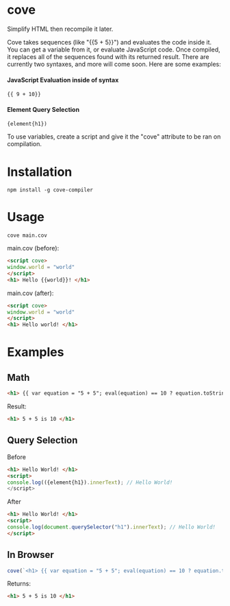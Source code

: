 # cove
Simplify HTML then recompile it later.

Cove takes sequences (like "{{5 + 5}}") and evaluates the code inside it. You can get a variable from it, or evaluate JavaScript code. Once compiled, it replaces all of the sequences found with its returned result. There are currently two syntaxes, and more will come soon. Here are some examples:
#### JavaScript Evaluation inside of syntax
```
{{ 9 + 10}}
```
#### Element Query Selection
```
{element{h1})
```

To use variables, create a script and give it the "cove" attribute to be ran on compilation.

# Installation 
```
npm install -g cove-compiler
```
# Usage
```
cove main.cov
```
main.cov (before):
```html
<script cove>
window.world = "world"
</script>
<h1> Hello {{world}}! </h1>
```
main.cov (after):
```html
<script cove>
window.world = "world"
</script>
<h1> Hello world! </h1>
```

# Examples
## Math
```html
<h1> {{ var equation = "5 + 5"; eval(equation) == 10 ? equation.toString() + " is 10" : equation.toString() + " is not 10" }} </h1>
```
Result:
```html
<h1> 5 + 5 is 10 </h1>
```
## Query Selection
Before
```html
<h1> Hello World! </h1>
<script> 
console.log(({element{h1}).innerText); // Hello World!
</script>
```
After
```html
<h1> Hello World! </h1>
<script> 
console.log(document.querySelector("h1").innerText); // Hello World!
</script>
```
## In Browser 
```javascript
cove(`<h1> {{ var equation = "5 + 5"; eval(equation) == 10 ? equation.toString() + " is 10" : equation.toString() + " is not 10" }} </h1>`);
```
Returns: 
```html
<h1> 5 + 5 is 10 </h1>
```
